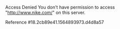 Access Denied You don't have permission to access "http://www.nike.com/" on this server.

Reference #18.2cb89e41.1564893973.d4d8a57